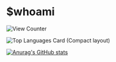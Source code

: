 <!--
**demisequartet/demisequartet** is a ✨ _special_ ✨ repository because its `README.md` (this file) appears on your GitHub profile.

Here are some ideas to get you started:

- 🔭 I’m currently working on ...
- 🌱 I’m currently learning ...
- 👯 I’m looking to collaborate on ...
- 🤔 I’m looking for help with ...
- 💬 Ask me about ...
- 📫 How to reach me: ...
- 😄 Pronouns: ...
- ⚡ Fun fact: ...
-->
# $whoami
![View Counter](https://komarev.com/ghpvc/?username=demisequaret&color=brightgreen)


![Top Languages Card (Compact layout)](https://github-readme-stats.vercel.app/api/top-langs/?username=demisequartet&layout=compact)


[![Anurag's GitHub stats](https://github-readme-stats.vercel.app/api?username=demisequartet&count_private=true&theme=dracula)](https://github.com/anuraghazra/github-readme-stats)






